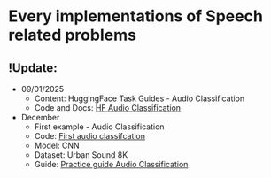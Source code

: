 <h1>Every implementations of Speech related problems</h1>

<h2>!Update:</h2>
<ul>
    <li>09/01/2025
        <ul>
            <li>Content: HuggingFace Task Guides - Audio Classification</li>
            <li>Code and Docs: <a href='https://github.com/HoganHPH/Speech_from_zero/tree/main/HuggingFace/SampleTasks/audio_classification'>HF Audio Classification</a></li>
        </ul>
    </li>
    <li>December
        <ul>
            <li>First example - Audio Classification</li>
            <li>Code: <a href='https://github.com/HoganHPH/Speech_from_zero/tree/main/tutorials/examples/First_Audio_Classification'>First audio classifcation</a></li>
            <li>Model: CNN</li>
            <li>Dataset: Urban Sound 8K</li>
            <li>Guide: <a href='https://tiensu.github.io/blog/70_audio_deep_learning_part_4/'>Practice guide Audio Classification</a></li>
        </ul>
    </li>
<ul>
